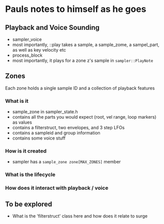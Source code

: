 # Pauls notes to himself as he goes

## Playback and Voice Sounding

- sampler_voice
- most importantly, ::play takes a sample, a sample_zome, a sampel_part, as well
  as key velocity etc
- process_block
- most importantly, it plays for a zone z's sample in `sampler::PlayNote`

## Zones

Each zone holds a single sample ID and a collection of playback features

### What is it

- sample_zone in sampler_state.h
- contains all the parts you would expect (root, vel range, loop markers) as values
- contains a filterstruct, two envelopes, and 3 step LFOs
- contains a sampleid and group information
- contains some voice stuff

### How is it created 

- sampler has a `sample_zone zone[MAX_ZONES]` member

### What is the lifecycle

### How does it interact with playback / voice



## To be explored

- What is the 'filterstruct' class here and how does it relate to surge
